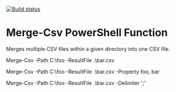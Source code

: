[![Build status](https://ci.appveyor.com/api/projects/status/f3cl7slwdhpv573q?svg=true)](https://ci.appveyor.com/project/fpschultze/merge-csv)

# Merge-Csv PowerShell Function

Merges multiple CSV files within a given directory into one CSV file.

Merge-Csv -Path C:\foo -ResultFile .\bar.csv

Merge-Csv -Path C:\foo -ResultFile .\bar.csv -Property foo, bar

Merge-Csv -Path C:\foo -ResultFile .\bar.csv -Delimiter ';'
